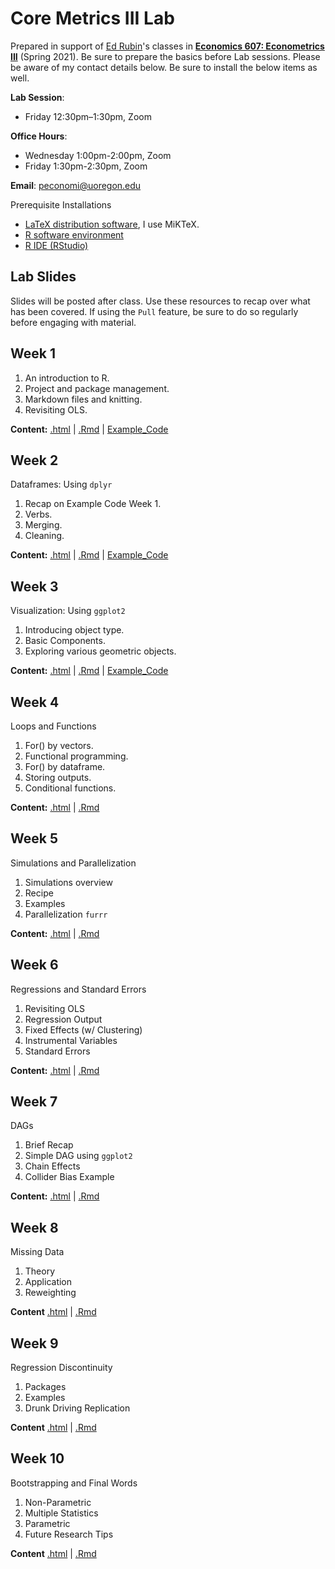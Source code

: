 # Core Metrics III Lab

Prepared in support of [Ed Rubin](https://edrub.in)'s classes in [**Economics 607: Econometrics III**](https://github.com/edrubin/EC607S21) (Spring 2021). 
Be sure to prepare the basics before Lab sessions. Please be aware of my contact details below. Be sure to install the below items as well. 

**Lab Session**: 
- Friday 12:30pm–1:30pm, Zoom

**Office Hours**: 
- Wednesday 1:00pm-2:00pm, Zoom
- Friday 1:30pm-2:30pm, Zoom

**Email**: peconomi@uoregon.edu

Prerequisite Installations

- [LaTeX distribution software](https://www.latex-project.org/get/#tex-distributions), I use MiKTeX.
- [R software environment](https://www.r-project.org/)
- [R IDE (RStudio)](https://www.rstudio.com/products/rstudio/download/#download)

## Lab Slides

Slides will be posted after class. Use these resources to recap over what has been covered. If using the `Pull` feature, be sure to do so regularly before engaging with material. 

## Week 1

1. An introduction to R.
1. Project and package management.
1. Markdown files and knitting. 
1. Revisiting OLS. 

**Content:**
[.html](https://rawcdn.githack.com/peconomi/spring2021_core_metrics_lab/dfa42ddbf324d35a7db225e7ae4fe25deedf36c9/Week_1/Tutorial-Slides-1.html) |
[.Rmd](https://github.com/peconomi/spring2021_core_metrics_lab/blob/main/Week_1/Tutorial%20Slides%201.Rmd) |
[Example_Code](https://github.com/peconomi/spring2021_core_metrics_lab/blob/main/Week%201/Example_OLS.Rmd)

## Week 2

Dataframes: Using `dplyr`

1. Recap on Example Code Week 1.
1. Verbs.
1. Merging. 
1. Cleaning. 

**Content:** [.html](https://rawcdn.githack.com/peconomi/spring2021_core_metrics_lab/dfa42ddbf324d35a7db225e7ae4fe25deedf36c9/Week_2/Tutorial-2.html) |
[.Rmd](https://github.com/peconomi/spring2021_core_metrics_lab/blob/main/Week_2/Tutorial%202.Rmd) |
[Example_Code](https://github.com/peconomi/spring2021_core_metrics_lab/blob/main/Week%202/Verbs_example.R)

## Week 3

Visualization: Using `ggplot2`

1. Introducing object type.
1. Basic Components.
1. Exploring various geometric objects.

**Content:** [.html](https://rawcdn.githack.com/peconomi/spring2021_core_metrics_lab/45c76bc4c30ecf299ecacf1014526e7514397240/Week_3/Tutorial-3.html) |
[.Rmd](https://github.com/peconomi/spring2021_core_metrics_lab/blob/main/Week_3/Tutorial-3.Rmd) |
[Example_Code](https://github.com/peconomi/spring2021_core_metrics_lab/blob/main/Week_3/Example_Vis.Rmd)

## Week 4

Loops and Functions

1. For() by vectors.
1. Functional programming. 
1. For() by dataframe.
1. Storing outputs.
1. Conditional functions.

**Content:** [.html](https://rawcdn.githack.com/peconomi/spring2021_core_metrics_lab/5d8a1a053e42aac4221413b62bae0cce2cff19b9/Week_4/Tutorial-4.html) |
[.Rmd](https://github.com/peconomi/spring2021_core_metrics_lab/blob/main/Week_4/Tutorial-4.Rmd) 

## Week 5

Simulations and Parallelization

1. Simulations overview
1. Recipe
1. Examples
1. Parallelization `furrr`

**Content:** [.html](https://rawcdn.githack.com/peconomi/spring2021_core_metrics_lab/c3b2e0c5cff217f8f678f0cdc0cae7c54d8db2b8/Week_5/Tutorial-5.html) |
[.Rmd](https://github.com/peconomi/spring2021_core_metrics_lab/blob/main/Week_5/Tutorial-5.Rmd) 


## Week 6

Regressions and Standard Errors

1. Revisiting OLS
1. Regression Output
1. Fixed Effects (w/ Clustering)
1. Instrumental Variables
1. Standard Errors

**Content:** [.html](https://rawcdn.githack.com/peconomi/spring2021_core_metrics_lab/48e7201d1f67978536b5df9dd4ef203c353f6388/Week_6/Tutorial-6.html) |
[.Rmd](https://github.com/peconomi/spring2021_core_metrics_lab/blob/main/Week_6/Tutorial-6.Rmd) 

## Week 7

DAGs

1. Brief Recap
1. Simple DAG using `ggplot2`
1. Chain Effects
1. Collider Bias Example

**Content:** [.html](https://rawcdn.githack.com/peconomi/spring2021_core_metrics_lab/9c5644323ff2bd6afbd7e784f3db22c2991b0fc5/Week_7/Tutorial-7.html) |
[.Rmd](https://github.com/peconomi/spring2021_core_metrics_lab/blob/main/Week_7/Tutorial-7.Rmd) 

## Week 8

Missing Data

1. Theory
1. Application
1. Reweighting

**Content** [.html](https://rawcdn.githack.com/peconomi/spring2021_core_metrics_lab/90fbd81afdf703aa595b4ee435ab00aaa9537ca4/Week_8/Tutorial-8.html) |
[.Rmd](https://github.com/peconomi/spring2021_core_metrics_lab/blob/main/Week_8/Tutorial-8.Rmd)

## Week 9

Regression Discontinuity

1. Packages
1. Examples
1. Drunk Driving Replication

**Content** [.html](https://rawcdn.githack.com/peconomi/spring2021_core_metrics_lab/cfa55dcb0b7b6ee78279a962881e3f19b7706633/Week_9/Tutorial-9.html) |
[.Rmd](https://github.com/peconomi/spring2021_core_metrics_lab/blob/main/Week_9/Tutorial-9.Rmd)

## Week 10

Bootstrapping and Final Words

1. Non-Parametric
1. Multiple Statistics
1. Parametric
1. Future Research Tips

**Content** [.html](https://rawcdn.githack.com/peconomi/spring2021_core_metrics_lab/2f63e5fb806798bad22d0ab2b71ba622acf6ff7c/Week_10/Tutorial-10.html) |
[.Rmd](https://github.com/peconomi/spring2021_core_metrics_lab/blob/main/Week_10/Tutorial-10.Rmd)

